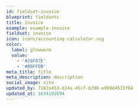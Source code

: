 ```yaml
---
id: fieldset-invoice
blueprint: fieldsets
title: Invoice
example: example-invoice
fieldset: invoice
icon: icons/accounting-calculator.svg
color:
  label: glowworm
  value:
    - '#28F07E'
    - '#8BFFDB'
meta_title: title
meta_description: description
social_image: site
updated_by: 7182a453-d24a-45c7-b390-e999d4515f84
updated_at: 1634102694
---
```

